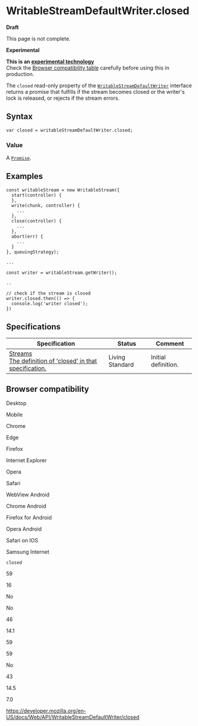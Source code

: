 WritableStreamDefaultWriter.closed
==================================

**Draft**

This page is not complete.

**Experimental**

**This is an [experimental technology](https://developer.mozilla.org/en-US/docs/MDN/Guidelines/Conventions_definitions#experimental)**  
Check the [Browser compatibility table](#browser_compatibility) carefully before using this in production.

The `closed` read-only property of the [`WritableStreamDefaultWriter`](../writablestreamdefaultwriter) interface returns a promise that fulfills if the stream becomes closed or the writer's lock is released, or rejects if the stream errors.

Syntax
------

    var closed = writableStreamDefaultWriter.closed;

### Value

A [`Promise`](https://developer.mozilla.org/en-US/docs/Web/JavaScript/Reference/Global_Objects/Promise).

Examples
--------

    const writableStream = new WritableStream({
      start(controller) {
      },
      write(chunk, controller) {
        ...
      },
      close(controller) {
        ...
      },
      abort(err) {
        ...
      }
    }, queuingStrategy);

    ...

    const writer = writableStream.getWriter();

    ..

    // check if the stream is closed
    writer.closed.then(() => {
      console.log('writer closed');
    })

Specifications
--------------

<table><thead><tr class="header"><th>Specification</th><th>Status</th><th>Comment</th></tr></thead><tbody><tr class="odd"><td><a href="https://streams.spec.whatwg.org/#default-writer-closed">Streams<br />
<span class="small">The definition of 'closed' in that specification.</span></a></td><td><span class="spec-living">Living Standard</span></td><td>Initial definition.</td></tr></tbody></table>

Browser compatibility
---------------------

Desktop

Mobile

Chrome

Edge

Firefox

Internet Explorer

Opera

Safari

WebView Android

Chrome Android

Firefox for Android

Opera Android

Safari on IOS

Samsung Internet

`closed`

59

16

No

No

46

14.1

59

59

No

43

14.5

7.0

<a href="https://developer.mozilla.org/en-US/docs/Web/API/WritableStreamDefaultWriter/closed" class="_attribution-link">https://developer.mozilla.org/en-US/docs/Web/API/WritableStreamDefaultWriter/closed</a>
